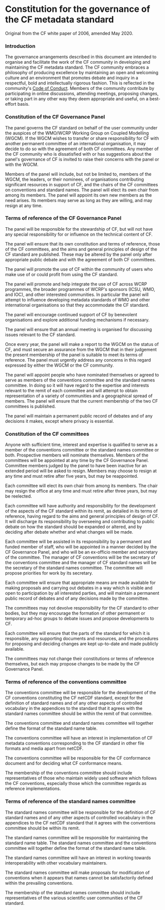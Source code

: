 # Constitution for the governance of the CF metadata standard

Original from the CF white paper of 2006, amended May 2020.

### Introduction

The governance arrangements described in this document are intended to
organise and facilitate the work of the CF community
in developing and maintaining the CF metadata standard.
The CF community
embraces a philosophy of producing excellence by maintaining an open and
welcoming culture and an environment that promotes debate and inquiry in a
respectful, bold and intellectually rigorous fashion.  This is reflected in the
community's
[Code of Conduct](https://github.com/cf-convention/cf-conventions/blob/master/CODE_OF_CONDUCT.md).  Members of the community contribute
by participating in online discussions,
attending meetings, proposing changes, or taking part in any other way they
deem appropriate and useful, on a best-effort basis.

### Constitution of the CF Governance Panel

The panel governs the CF standard on behalf of the
user community under the auspices of the WMO/WCRP Working Group on Coupled
Modelling (WGCM). If the WGCM wishes to transfer or share responsibility for CF
with another permanent committee of an international organisation, it may
decide to do so with the agreement of both CF committees.
Any member of the CF community who is dissatisfied with or has suggestions
about the panel's governance
of CF is invited to raise their concerns with the panel or with the WGCM.

Members of the panel will include,
but not be limited to, members of the WGCM, the
leaders, or their nominees, of organisations contributing significant resources
in support of CF, and the chairs of the CF committees on conventions and
standard names.
The panel will elect its own chair from among its members.
The panel will appoint its own new members as the need arises.
Its members may serve as long as they are willing,
and may resign at any time.

### Terms of reference of the CF Governance Panel

The panel will be responsible for the stewardship of CF, but will not have any
special responsibility for or influence on the technical content of CF.

The panel will ensure that its own constitution and terms of reference, those
of the CF committees, and the aims and general principles of design of the CF
standard are published. These may be altered by the panel only after
appropriate public debate and with the agreement of both CF committees.

The panel will promote the use of CF within the community of users who make use
of or could profit from using the CF standard.

The panel will promote and help integrate the use of CF across WCRP programmes,
the broader programmes of WCRP's sponsors (ICSU, WMO, and IOC), and other
interested communities. In particular the panel will attempt to influence
developing metadata standards of WMO and other international organisations so
that they accommodate the CF standard.

The panel will encourage continued support of CF by benevolent organisations
and explore additional funding mechanisms if necessary.

The panel will ensure that an annual meeting is organised
for discussing issues relevant to the CF standard.

Once every year, the panel will make a report to the WGCM on the status of CF,
and must secure an assurance from the WGCM that in their judgement
the present membership of the panel is suitable to meet its terms of reference.
The panel must urgently address
any concerns in this regard expressed by either the WGCM or the CF community.

The panel will appoint people who have nominated themselves or agreed to serve
as members of the conventions committee and the standard names committee. In
doing so it will have regard to the expertise and interests relevant to the
remit of each committee and will attempt to obtain representation of a variety
of communities and a geographical spread of members.
The panel will ensure that the current membership of
the two CF committees is published.

The panel will maintain a permanent public
record of debates and of any decisions it makes,
except where privacy is essential.

### Constitution of the CF committees

Anyone with sufficient time, interest and expertise is qualified to serve as a
member of the conventions committee or the standard names committee or
both. Prospective members will nominate themselves.
Members of the committees will be appointed at any time by the CF Governance
Panel. Committee members judged by the panel to have been inactive for an
extended period will be asked to resign. Members may choose to resign at any
time and must retire after five years, but may be reappointed.

Each committee will elect its
own chair from among its members. The chair may resign the office at
any time and must retire after three years, but may be reelected.

Each committee will have authority and responsibility for the development of
the aspects of the CF standard within its remit, as detailed in its terms of
reference, having regard to the aims and general principles of design of CF. It
will discharge its responsibility by overseeing and contributing to public
debate on how the standard should be expanded or altered, and by deciding after
debate whether and what changes will be made.

Each committee will be assisted in its responsibility by a permanent and funded
member of staff, who will be appointed in a manner decided by the CF Governance
Panel, and who will be an ex-officio member and secretary of the committee. The
manager of CF conventions will be the secretary of the conventions committee
and the manager of CF standard names will be the secretary of the standard
names committee. The committee will propose priorities for work by its
secretary.

Each committee will ensure that appropriate means are made available for making
proposals and carrying out debates in a way which is visible and open to
participation by all interested parties, and will maintain a permanent public
record of debates and of any decisions made by the committee.

The committees may not devolve responsibility for the CF standard to other
bodies, but they may encourage the formation of other permanent or temporary
ad-hoc groups to debate issues and propose developments to CF.

Each committee will ensure that the parts of the standard for which it is
responsible, any supporting documents and resources, and the procedures for
proposing and deciding changes are kept up-to-date and made publicly available.

The committees may not change their constitutions or terms of reference
themselves, but each may propose changes to be made by the CF Governance Panel.


### Terms of reference of the conventions committee

The conventions committee will be responsible for the development of the CF
conventions constituting the CF netCDF standard, except for the definition of
standard names and of any other aspects of controlled vocabulary in the
appendices to the standard that it agrees with the standard names committee
should be within the remit of that committee.

The conventions committee and standard names committee will together define the
format of the standard name table.

The conventions committee will have an interest in implementation of CF
metadata conventions corresponding to the CF standard in other file formats and
media apart from netCDF.

The conventions committee will be responsible for the CF conformance document
and for deciding what CF conformance means.

The membership of the conventions committee should include representatives of
those who maintain widely used software which follows the CF conventions,
especially those which the committee regards as reference implementations.


### Terms of reference of the standard names committee

The standard names committee will be responsible for the definition of CF
standard names and of any other aspects of controlled vocabulary in the
appendices to the CF netCDF standard that it agrees with the conventions
committee should be within its remit.

The standard names committee will be responsible for maintaining the standard
name table. The standard names committee and the conventions committee will
together define the format of the standard name table.

The standard names committee will have an interest in working towards
interoperability with other vocabulary maintainers.

The standard names committee will make proposals for modification of
conventions when it appears that names cannot be satisfactorily defined within
the prevailing conventions.

The membership of the standard names committee should include representatives
of the various scientific user communities of the CF standard.
